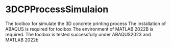 # 3DCPProcessSimulaion
The toolbox for simulate the 3D concrete printing process
The installation of ABAQUS is required for toolbox
The environment of MATLAB 2022B is required.
The toolbox is tested successfully under ABAQUS2023 and MATLAB 2022b

